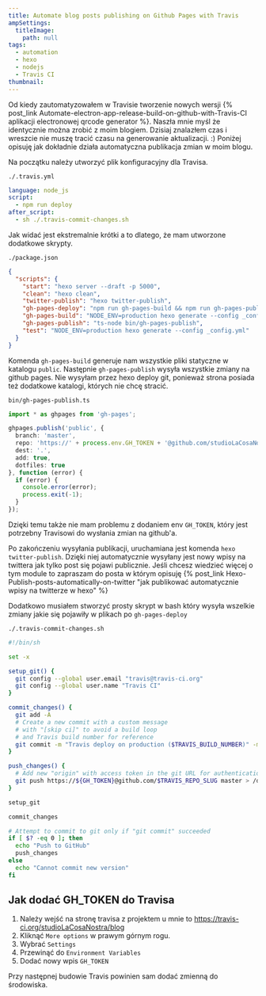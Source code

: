 ```yaml
---
title: Automate blog posts publishing on Github Pages with Travis
ampSettings:
  titleImage:
    path: null
tags:
  - automation
  - hexo
  - nodejs
  - Travis CI
thumbnail:
---
```


Od kiedy zautomatyzowałem w Travisie tworzenie nowych wersji {% post_link Automate-electron-app-release-build-on-github-with-Travis-CI aplikacji electronowej qrcode generator %}. Naszła mnie myśl że identycznie można zrobić z moim blogiem. Dzisiaj znalazłem czas i wreszcie nie muszę tracić czasu na generowanie aktualizacji. :) Poniżej opisuję jak dokładnie działa automatyczna publikacja zmian w moim blogu.

Na początku należy utworzyć plik konfiguracyjny dla Travisa.

`./.travis.yml`

```yml
language: node_js
script:
  - npm run deploy
after_script:
  - sh ./.travis-commit-changes.sh
```

Jak widać jest ekstremalnie krótki a to dlatego, że mam utworzone dodatkowe skrypty.

`./package.json`

```json
{
  "scripts": {
    "start": "hexo server --draft -p 5000",
    "clean": "hexo clean",
    "twitter-publish": "hexo twitter-publish",
    "gh-pages-deploy": "npm run gh-pages-build && npm run gh-pages-publish && hexo twitter-publish",
    "gh-pages-build": "NODE_ENV=production hexo generate --config _config.yml,_config.production.yml",
    "gh-pages-publish": "ts-node bin/gh-pages-publish",
    "test": "NODE_ENV=production hexo generate --config _config.yml"
  }
}
```

Komenda `gh-pages-build` generuje nam wszystkie pliki statyczne w katalogu `public`.
Następnie `gh-pages-publish` wysyła wszystkie zmiany na github pages. Nie wysyłam przez hexo deploy git, ponieważ strona posiada też dodatkowe katalogi, których nie chcę stracić.

`bin/gh-pages-publish.ts`

```typescript
import * as ghpages from 'gh-pages';

ghpages.publish('public', {
  branch: 'master',
  repo: 'https://' + process.env.GH_TOKEN + '@github.com/studioLaCosaNostra/studioLaCosaNostra.github.io',
  dest: '.',
  add: true,
  dotfiles: true
}, function (error) {
  if (error) {
    console.error(error);
    process.exit(-1);
  }
});
```

Dzięki temu także nie mam problemu z dodaniem env `GH_TOKEN`, który jest potrzebny Travisowi do wysłania zmian na github'a.

Po zakończeniu wysyłania publikacji, uruchamiana jest komenda `hexo twitter-publish`. Dzięki niej automatycznie wysyłany jest nowy wpisy na twittera jak tylko post się pojawi publicznie. Jeśli chcesz wiedzieć więcej o tym module to zapraszam do posta w którym opisuję {% post_link Hexo-Publish-posts-automatically-on-twitter "jak publikować automatycznie wpisy na twitterze w hexo" %}

Dodatkowo musiałem stworzyć prosty skrypt w bash który wysyła wszelkie zmiany jakie się pojawiły w plikach po `gh-pages-deploy`

`./.travis-commit-changes.sh`

```bash
#!/bin/sh

set -x

setup_git() {
  git config --global user.email "travis@travis-ci.org"
  git config --global user.name "Travis CI"
}

commit_changes() {
  git add -A
  # Create a new commit with a custom message
  # with "[skip ci]" to avoid a build loop
  # and Travis build number for reference
  git commit -m "Travis deploy on production ($TRAVIS_BUILD_NUMBER)" -m "[skip ci]"
}

push_changes() {
  # Add new "origin" with access token in the git URL for authentication
  git push https://${GH_TOKEN}@github.com/$TRAVIS_REPO_SLUG master > /dev/null 2>&1
}

setup_git

commit_changes

# Attempt to commit to git only if "git commit" succeeded
if [ $? -eq 0 ]; then
  echo "Push to GitHub"
  push_changes
else
  echo "Cannot commit new version"
fi
```

## Jak dodać GH_TOKEN do Travisa

1. Należy wejść na stronę travisa z projektem u mnie to https://travis-ci.org/studioLaCosaNostra/blog
2. Kliknąć `More options` w prawym górnym rogu.
3. Wybrać `Settings`
4. Przewinąć do `Environment Variables`
5. Dodać nowy wpis `GH_TOKEN`

Przy następnej budowie Travis powinien sam dodać zmienną do środowiska.

